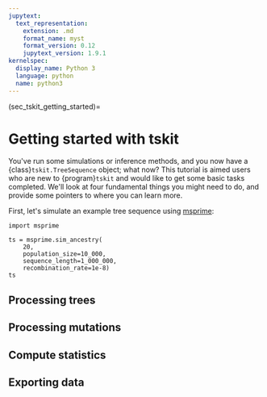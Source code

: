 ```yaml
---
jupytext:
  text_representation:
    extension: .md
    format_name: myst
    format_version: 0.12
    jupytext_version: 1.9.1
kernelspec:
  display_name: Python 3
  language: python
  name: python3
---
```


(sec_tskit_getting_started)=
# Getting started with tskit

You've run some simulations or inference methods, and you now have a 
{class}`tskit.TreeSequence` object; what now? This tutorial is aimed 
users who are new to {program}`tskit` and would like to get some
basic tasks completed. We'll look at four fundamental things you might
need to do, and provide some pointers to where you can learn more.

First, let's simulate an example tree sequence using [msprime](https://tskit.dev/msprime):


```{code-cell} 
import msprime
 
ts = msprime.sim_ancestry(
    20,
    population_size=10_000,
    sequence_length=1_000_000,
    recombination_rate=1e-8)   
ts
```

## Processing trees

## Processing mutations

## Compute statistics

## Exporting data
